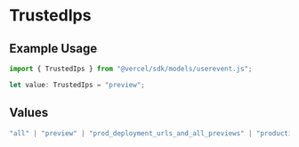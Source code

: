 # TrustedIps

## Example Usage

```typescript
import { TrustedIps } from "@vercel/sdk/models/userevent.js";

let value: TrustedIps = "preview";
```

## Values

```typescript
"all" | "preview" | "prod_deployment_urls_and_all_previews" | "production"
```